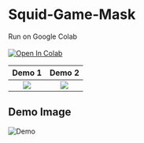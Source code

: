 # Squid-Game-Mask
Run on Google Colab <br>
<br>
[![Open In Colab](https://colab.research.google.com/assets/colab-badge.svg)](https://colab.research.google.com/github/android-iceland/Squid-Game-Mask/blob/main/Squid_Game_Face_Mask.ipynb)
<br>

Demo 1             |  Demo 2
:-------------------------:|:-------------------------:
![](https://blogger.googleusercontent.com/img/a/AVvXsEin87hlgBsZhsTUnF_aHLjXEL8r-buLZTepfmf9ipJeuGTnVj4g4URJI6Rxm4615rGi6Y57_mlFYy2k5n1Z-ILa8gSfLDwFc8yxD0UCUXYC8CH1LTv9XPQqzd25IP4fiIZHw8xGYjJvwOxMOVXLC3zHsImPPzc3jKsaUB0b-zqt6bCshd8p8NZOu7o5cQ=s600)  |  ![](https://blogger.googleusercontent.com/img/a/AVvXsEiXcR5TgfK9MDaUVm0FNv-kJxx1SjvTV77rg5kA6pSz96NwXnlbzZf2MP3DNimukTVQYGMSYX8KdXO1BOPqbTxHXh38tGa550Bk_SQ96uOqz5gTGfTxf3ET1bIKWFC0wtCsPEmGG1QSGWj7G7ZMOohP3Wz-I3aix-HRPoZnGryWfLBmKJgors5MCQInuA=s600)
## Demo Image
![Demo](https://blogger.googleusercontent.com/img/a/AVvXsEgfOgP0l29QnLgtsqS6HXwtyVdH5CatQpAebhaQIsiUMTwoOkSq6CfU1l7YHWuxgoUEhx79mfBVAS1U7Ge2lu_nRfAimllp_Jv_23rpm3publO1R-GEqALt4PQG2LMg-8FhAxjFXo0kBE4Stqk6cSTCqY1dDeaLCuUJ0K509tFu0OsAwY3n4iqcl9ik5A=s1688)
<br>
